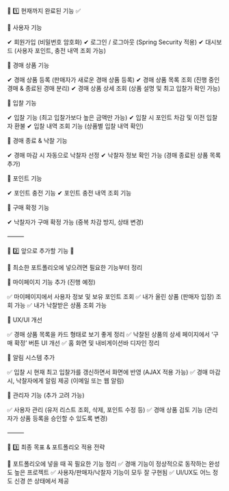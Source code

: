 📌 1️⃣ 현재까지 완료된 기능 ✅

🔹 사용자 기능

✔ 회원가입 (비밀번호 암호화)
✔ 로그인 / 로그아웃 (Spring Security 적용)
✔ 대시보드 (사용자 포인트, 충전 내역 조회 가능)

🔹 경매 상품 기능

✔ 경매 상품 등록 (판매자가 새로운 경매 상품 등록)
✔ 경매 상품 목록 조회 (진행 중인 경매 & 종료된 경매 분리)
✔ 경매 상품 상세 조회 (상품 설명 및 최고 입찰가 확인 가능)

🔹 입찰 기능

✔ 입찰 기능 (최고 입찰가보다 높은 금액만 가능)
✔ 입찰 시 포인트 차감 및 이전 입찰자 환불
✔ 입찰 내역 조회 기능 (상품별 입찰 내역 확인)

🔹 경매 종료 & 낙찰 기능

✔ 경매 마감 시 자동으로 낙찰자 선정
✔ 낙찰자 정보 확인 가능 (경매 종료된 상품 목록 추가)

🔹 포인트 기능

✔ 포인트 충전 기능
✔ 포인트 충전 내역 조회 기능

🔹 구매 확정 기능

✔ 낙찰자가 구매 확정 가능 (중복 차감 방지, 상태 변경)

⸻

📌 2️⃣ 앞으로 추가할 기능 🚀

🔹 최소한 포트폴리오에 넣으려면 필요한 기능부터 정리

🔹 마이페이지 기능 추가 (진행 예정)

✅ 마이페이지에서 사용자 정보 및 보유 포인트 조회
✅ 내가 올린 상품 (판매자 입장) 조회 가능
✅ 내가 낙찰받은 상품 조회 가능

🔹 UX/UI 개선

✅ 경매 상품 목록을 카드 형태로 보기 좋게 정리
✅ 낙찰된 상품의 상세 페이지에서 ‘구매 확정’ 버튼 UI 개선
✅ 홈 화면 및 내비게이션바 디자인 정리

🔹 알림 시스템 추가

✅ 입찰 시 현재 최고 입찰가를 갱신하면서 화면에 반영 (AJAX 적용 가능)
✅ 경매 마감 시, 낙찰자에게 알림 제공 (이메일 또는 웹 알림)

🔹 관리자 기능 (추가 고려 가능)

✅ 사용자 관리 (유저 리스트 조회, 삭제, 포인트 수정 등)
✅ 경매 상품 검토 기능 (관리자가 상품 등록을 승인할 수 있도록 변경)

⸻

📌 3️⃣ 최종 목표 & 포트폴리오 적용 전략

🚀 포트폴리오에 넣을 때 꼭 필요한 기능 정리
✅ 경매 기능이 정상적으로 동작하는 완성도 높은 프로젝트
✅ 사용자/판매자/낙찰자 기능이 모두 잘 구현됨
✅ UI/UX도 어느 정도 신경 쓴 상태에서 제공